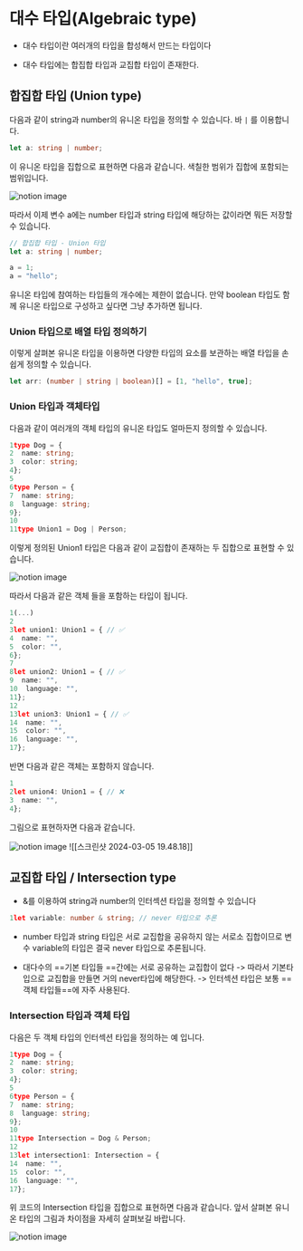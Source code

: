 # 대수 타입(**Algebraic type)**

- 대수 타입이란 여러개의 타입을 합성해서 만드는 타입이다

- 대수 타입에는 합집합 타입과 교집합 타입이 존재한다.

## 합집합 타입 (Union type)

다음과 같이 string과 number의 유니온 타입을 정의할 수 있습니다. 바 `|` 를 이용합니다.


```typescript
let a: string | number;
```

이 유니온 타입을 집합으로 표현하면 다음과 같습니다. 색칠한 범위가 집합에 포함되는 범위입니다.

![notion image](https://www.notion.so/image/https%3A%2F%2Fs3-us-west-2.amazonaws.com%2Fsecure.notion-static.com%2F833c2ebc-cf7b-40fe-99bb-0bc5e9ea4e87%2FUntitled.png?table=block&id=dda70d31-a9d3-49ed-b739-ee889f77f3be&cache=v2)

따라서 이제 변수 a에는 number 타입과 string 타입에 해당하는 값이라면 뭐든 저장할 수 있습니다.

```typescript
// 합집합 타입 - Union 타입
let a: string | number;

a = 1;
a = "hello";
```

유니온 타입에 참여하는 타입들의 개수에는 제한이 없습니다. 만약 boolean 타입도 함께 유니온 타입으로 구성하고 싶다면 그냥 추가하면 됩니다.

### Union 타입으로 배열 타입 정의하기

이렇게 살펴본 유니온 타입을 이용하면 다양한 타입의 요소를 보관하는 배열 타입을 손쉽게 정의할 수 있습니다.


```typescript
let arr: (number | string | boolean)[] = [1, "hello", true];
```

### Union 타입과 객체타입



다음과 같이 여러개의 객체 타입의 유니온 타입도 얼마든지 정의할 수 있습니다.


```typescript
1type Dog = {
2  name: string;
3  color: string;
4};
5
6type Person = {
7  name: string;
8  language: string;
9};
10
11type Union1 = Dog | Person;
```

이렇게 정의된 Union1 타입은 다음과 같이 교집합이 존재하는 두 집합으로 표현할 수 있습니다.

![notion image](https://www.notion.so/image/https%3A%2F%2Fs3-us-west-2.amazonaws.com%2Fsecure.notion-static.com%2F80dd20f8-b497-49a5-aac6-981d5cb402bc%2FUntitled.png?table=block&id=803c6c28-81a7-4b21-9356-58e27c2af69e&cache=v2)

따라서 다음과 같은 객체 들을 포함하는 타입이 됩니다.

```typescript
1(...)
2
3let union1: Union1 = { // ✅
4  name: "",
5  color: "",
6};
7
8let union2: Union1 = { // ✅
9  name: "",
10  language: "",
11};
12
13let union3: Union1 = { // ✅
14  name: "",
15  color: "",
16  language: "",
17};
```

반면 다음과 같은 객체는 포함하지 않습니다.



```typescript
1
2let union4: Union1 = { // ❌
3  name: "",
4};
```

그림으로 표현하자면 다음과 같습니다.

![notion image](https://www.notion.so/image/https%3A%2F%2Fs3-us-west-2.amazonaws.com%2Fsecure.notion-static.com%2Fa6036c2e-9a74-4bf5-93db-aa35ba0b1305%2FUntitled.png?table=block&id=d566bea8-87cc-421a-bfcc-2cbd7d696355&cache=v2)
![[스크린샷 2024-03-05 19.48.18]]


## 교집합 타입 / Intersection type

- &를 이용하여 string과 number의 인터섹션 타입을 정의할 수 있습니다 

```typescript
1let variable: number & string; // never 타입으로 추론
```

- number 타입과 string 타입은 서로 교집합을 공유하지 않는 서로소 집합이므로 변수 variable의 타입은 결국 never 타입으로 추론됩니다.

-  대다수의 ==기본 타입들 ==간에는 서로 공유하는 교집합이 없다 -> 따라서 기본타입으로 교집합을 만들면 거의 never타입에 해당한다. -> 인터섹션 타입은 보통 ==객체 타입들==에 자주 사용된다.



### Intersection 타입과 객체 타입

다음은 두 객체 타입의 인터섹션 타입을 정의하는 예 입니다.


```typescript
1type Dog = {
2  name: string;
3  color: string;
4};
5
6type Person = {
7  name: string;
8  language: string;
9};
10
11type Intersection = Dog & Person;
12
13let intersection1: Intersection = {
14  name: "",
15  color: "",
16  language: "",
17};
```

위 코드의 Intersection 타입을 집합으로 표현하면 다음과 같습니다. 앞서 살펴본 유니온 타입의 그림과 차이점을 자세히 살펴보길 바랍니다.

![notion image](https://www.notion.so/image/https%3A%2F%2Fs3-us-west-2.amazonaws.com%2Fsecure.notion-static.com%2Fe07e6c4b-92d7-4c79-a5ee-657ca042aed5%2FUntitled.png?table=block&id=f4edf834-da57-4559-a613-18c4a6ba7684&cache=v2)